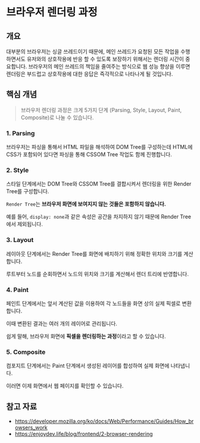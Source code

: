 # 브라우저 렌더링 과정

## 개요

대부분의 브라우저는 싱글 쓰레드이기 때문에, 메인 쓰레드가 요청된 모든 작업을 수행하면서도 유저와의 상호작용에 반응 할 수 있도록 보장하기 위해서는 렌더링 시간이 중요합니다.
브라우저의 메인 쓰레드의 책임을 줄여주는 방식으로 웹 성능 향상을 이루면 렌더링은 부드럽고 상호작용에 대한 응답은 즉각적으로 나타나게 될 것입니다.

## 핵심 개념

> 브라우저 렌더링 과정은 크게 5가지 단계 (Parsing, Style, Layout, Paint, Composite)로 나눌 수 있습니다.

### 1. Parsing

브라우저는 파싱을 통해서 HTML 파일을 해석하여 DOM Tree를 구성하는데 HTML에 CSS가 포함되어 있다면 파싱을 통해 CSSOM Tree 작업도 함께 진행합니다.

### 2. Style

스타일 단계에서는 DOM Tree와 CSSOM Tree를 결합시켜서 렌더링을 위한 Render Tree를 구성합니다.

`Render Tree`는 **브라우저 화면에 보여지지 않는 것들은 포함하지 않습니다.**

예를 들어, `display: none`과 같은 속성은 공간을 차지하지 않기 때문에 Render Tree에서 제외됩니다.

### 3. Layout

레이아웃 단계에서는 Render Tree를 화면에 배치하기 위해 정확한 위치와 크기를 계산합니다.

루트부터 노드를 순회하면서 노드의 위치와 크기를 계산해서 렌더 트리에 반영합니다.

### 4. Paint

페인트 단계에서는 앞서 계산된 값을 이용하여 각 노드들을 화면 상의 실제 픽셀로 변환합니다.

이때 변환된 결과는 여러 개의 레이어로 관리됩니다.

쉽게 말해, 브라우저 화면에 **픽셀을 렌더링하는 과정**이라고 할 수 있습니다.

### 5. Composite

컴포지트 단계에서는 Paint 단계에서 생성된 레이어를 합성하여 실제 화면에 나타냅니다.

이러면 이제 화면에서 웹 페이지를 확인할 수 있습니다.

## 참고 자료

- https://developer.mozilla.org/ko/docs/Web/Performance/Guides/How_browsers_work
- https://enjoydev.life/blog/frontend/2-browser-rendering
